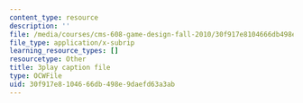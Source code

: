 ```yaml
---
content_type: resource
description: ''
file: /media/courses/cms-608-game-design-fall-2010/30f917e8104666db498e9daefd63a3ab_68566.srt
file_type: application/x-subrip
learning_resource_types: []
resourcetype: Other
title: 3play caption file
type: OCWFile
uid: 30f917e8-1046-66db-498e-9daefd63a3ab
---
```

